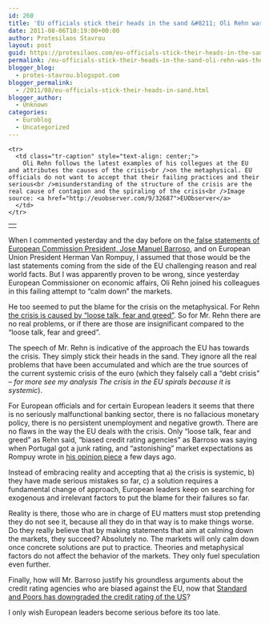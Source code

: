 ```yaml
---
id: 260
title: 'EU officials stick their heads in the sand &#8211; Oli Rehn was the latest'
date: 2011-08-06T10:19:00+00:00
author: Protesilaos Stavrou
layout: post
guid: https://protesilaos.com/eu-officials-stick-their-heads-in-the-sand-oli-rehn-was-the-latest/
permalink: /eu-officials-stick-their-heads-in-the-sand-oli-rehn-was-the-latest/
blogger_blog:
  - protes-stavrou.blogspot.com
blogger_permalink:
  - /2011/08/eu-officials-stick-their-heads-in-sand.html
blogger_author:
  - Unknown
categories:
  - Euroblog
  - Uncategorized
---
```

<div dir="ltr" style="text-align: left;" trbidi="on">
  <table align="center" cellpadding="0" cellspacing="0" class="tr-caption-container" style="margin-left: auto; margin-right: auto; text-align: center;">
    <tr>
      <td style="text-align: center;">
      </td>
    </tr>
    
    <tr>
      <td class="tr-caption" style="text-align: center;">
        Oli Rehn follows the latest examples of his collegues at the EU and attributes the causes of the crisis<br />on the metaphysical. EU officials do not want to accept that their failing practices and their serious<br />misunderstanding of the structure of the crisis are the real cause of contagion and the spiraling of the crisis<br />Image source: <a href="http://euobserver.com/9/32687">EUObserver</a>
      </td>
    </tr>
  </table>
  
  <p>
    When I commented yesterday and the day before on the<a href="http://protes-stavrou.blogspot.com/2011/08/now-barroso-wants-to-expand-efsf-you.html"> false statements of European Commission President, Jose Manuel Barroso,</a> and on European Union President Herman Van Rompuy, I assumed that those would be the last statements coming from the side of the EU challenging reason and real world facts. But I was apparently proven to be wrong, since yesterday European Commissioner on economic affairs, Oli Rehn joined his colleagues in this failing attempt to &#8220;calm down&#8221; the markets.
  </p>
  
  <p>
    He too seemed to put the blame for the crisis on the metaphysical. For Rehn <a href="http://euobserver.com/9/32687">the crisis is caused by &#8220;loose talk, fear and greed&#8221;</a>. So for Mr. Rehn there are no real problems, or if there are those are insignificant compared to the &#8220;loose talk, fear and greed&#8221;.
  </p>
  
  <p>
    The speech of Mr. Rehn is indicative of the approach the EU has towards the crisis. They simply stick their heads in the sand. They ignore all the real problems that have been accumulated and which are the true sources of the current systemic crisis of the euro (which they falsely call a &#8220;debt crisis&#8221; &#8211; <i>for more see my analysis The crisis in the EU spirals because it is systemic</i>).
  </p>
  
  <p>
    For European officials and for certain European leaders it seems that there is no seriously malfunctional banking sector, there is no fallacious monetary policy, there is no persistent unemployment and negative growth. There are no flaws in the way the EU deals with the crisis. Only &#8220;loose talk, fear and greed&#8221; as Rehn said, &#8220;biased credit rating agencies&#8221; as Barroso was saying when Portugal got a junk rating, and &#8220;astonishing&#8221; market expectations as Rompuy wrote in <a href="http://www.consilium.europa.eu/uedocs/cms_data/docs/pressdata/en/ec/124138.pdf">his opinion piece</a> a few days ago.
  </p>
  
  <p>
    Instead of embracing reality and accepting that a) the crisis is systemic, b) they have made serious mistakes so far, c) a solution requires a fundamental change of approach, European leaders keep on searching for exogenous and irrelevant factors to put the blame for their failures so far.
  </p>
  
  <p>
    Reality is there, those who are in charge of EU matters must stop pretending they do not see it, because all they do in that way is to make things worse. Do they really believe that by making statements that aim at calming down the markets, they succeed? Absolutely no. The markets will only calm down once concrete solutions are put to practice. Theories and metaphysical factors do not affect the behavior of the markets. They only fuel speculation even further.
  </p>
  
  <p>
    Finally, how will Mr. Barroso justify his groundless arguments about the credit rating agencies who are biased against the EU, now that <a href="http://www.bloomberg.com/news/2011-08-06/u-s-credit-rating-cut-by-s-p-for-first-time-on-deficit-reduction-accord.html">Standard and Poors has downgraded the credit rating of the US</a>?
  </p>
  
  <p>
    I only wish European leaders become serious before its too late.
  </p>
</div>